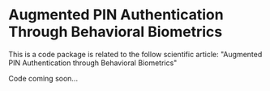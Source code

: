# Augmented PIN Authentication Through Behavioral Biometrics
This is a code package is related to the follow scientific article: "Augmented PIN Authentication through Behavioral Biometrics"

Code coming soon...
